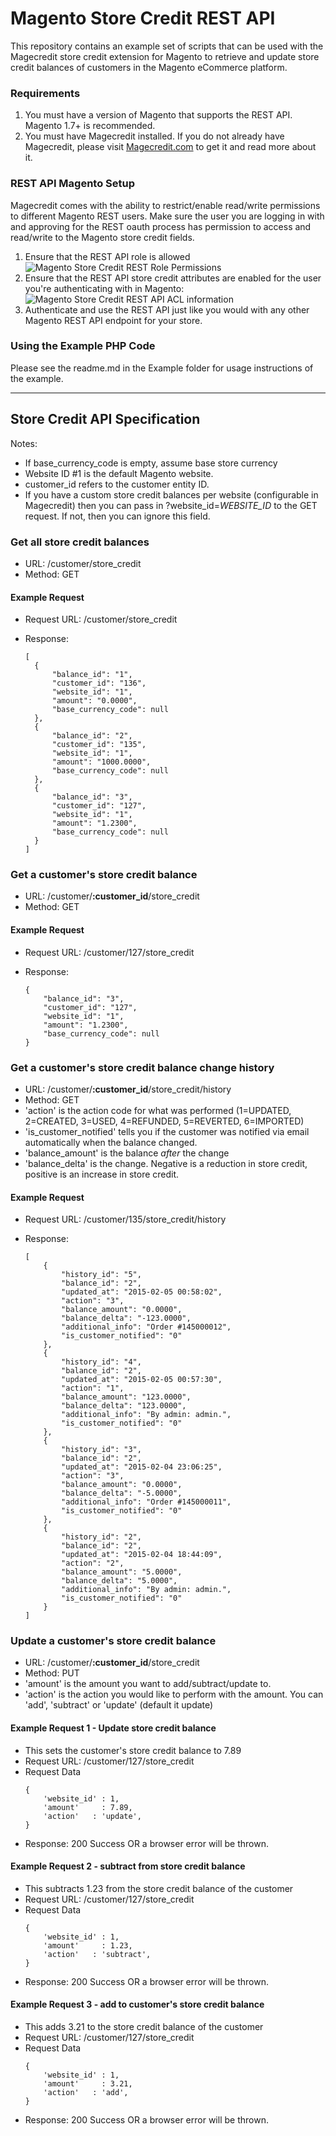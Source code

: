 # Magento Store Credit REST API
This repository contains an example set of scripts that can be used with the Magecredit store credit extension for Magento to retrieve and update store credit balances of customers in the Magento eCommerce platform. 

### Requirements
1. You must have a version of Magento that supports the REST API. Magento 1.7+ is recommended.
2. You must have Magecredit installed.
   If you do not already have Magecredit, please visit [Magecredit.com](http://www.magecredit.com) to get it and read more about it.

### REST API Magento Setup
Magecredit comes with the ability to restrict/enable read/write permissions to
different Magento REST users. Make sure the user you are logging in with and approving for the REST oauth process has permission to access and read/write to the Magento store credit fields.

1. Ensure that the REST API role is allowed
![Magento Store Credit REST Role Permissions](http://monosnap.com/image/MXV2Z4w14fxZpsFkSTNBnvNvyWe8Y9.png)
2. Ensure that the REST API store credit attributes are enabled for the user you're authenticating with in Magento:
![Magento Store Credit REST API ACL information](http://monosnap.com/image/EtZJnkgroo8EPrd4oOPnQo7KofVM7k.png)
3. Authenticate and use the REST API just like you would with any other Magento REST API endpoint for your store.

### Using the Example PHP Code
Please see the readme.md in the Example folder for usage instructions of the example.


-----

## Store Credit API Specification

Notes:
* If base_currency_code is empty, assume base store currency
* Website ID #1 is the default Magento website.
* customer_id refers to the customer entity ID.
* If you have a custom store credit balances per website (configurable in Magecredit) then you can pass in ?website_id=*WEBSITE_ID* to the GET request. If not, then you can ignore this field.

### Get all store credit balances
* URL: /customer/store_credit
* Method: GET

#### Example Request
* Request URL: /customer/store_credit
* Response: 
  
  ```
  [
    {
        "balance_id": "1",
        "customer_id": "136",
        "website_id": "1",
        "amount": "0.0000",
        "base_currency_code": null
    },
    {
        "balance_id": "2",
        "customer_id": "135",
        "website_id": "1",
        "amount": "1000.0000",
        "base_currency_code": null
    },
    {
        "balance_id": "3",
        "customer_id": "127",
        "website_id": "1",
        "amount": "1.2300",
        "base_currency_code": null
    }
  ]
  ```

### Get a customer's store credit balance
* URL: /customer/**:customer_id**/store_credit
* Method: GET

#### Example Request
* Request URL: /customer/127/store_credit
* Response:

    ```
    {
        "balance_id": "3",
        "customer_id": "127",
        "website_id": "1",
        "amount": "1.2300",
        "base_currency_code": null
    }
    ```

### Get a customer's store credit balance change history
* URL: /customer/**:customer_id**/store_credit/history
* Method: GET
* 'action' is the action code for what was performed (1=UPDATED, 2=CREATED, 3=USED, 4=REFUNDED, 5=REVERTED, 6=IMPORTED)
* 'is_customer_notified' tells you if the customer was notified via email automatically when the balance changed.
* 'balance_amount' is the balance *after* the change
* 'balance_delta' is the change. Negative is a reduction in store credit, positive is an increase in store credit.

#### Example Request
* Request URL: /customer/135/store_credit/history
* Response: 

    ```
    [
        {
            "history_id": "5",
            "balance_id": "2",
            "updated_at": "2015-02-05 00:58:02",
            "action": "3",
            "balance_amount": "0.0000",
            "balance_delta": "-123.0000",
            "additional_info": "Order #145000012",
            "is_customer_notified": "0"
        },
        {
            "history_id": "4",
            "balance_id": "2",
            "updated_at": "2015-02-05 00:57:30",
            "action": "1",
            "balance_amount": "123.0000",
            "balance_delta": "123.0000",
            "additional_info": "By admin: admin.",
            "is_customer_notified": "0"
        },
        {
            "history_id": "3",
            "balance_id": "2",
            "updated_at": "2015-02-04 23:06:25",
            "action": "3",
            "balance_amount": "0.0000",
            "balance_delta": "-5.0000",
            "additional_info": "Order #145000011",
            "is_customer_notified": "0"
        },
        {
            "history_id": "2",
            "balance_id": "2",
            "updated_at": "2015-02-04 18:44:09",
            "action": "2",
            "balance_amount": "5.0000",
            "balance_delta": "5.0000",
            "additional_info": "By admin: admin.",
            "is_customer_notified": "0"
        }
    ]
    ```

### Update a customer's store credit balance
* URL: /customer/**:customer_id**/store_credit
* Method: PUT
* 'amount' is the amount you want to add/subtract/update to.
* 'action' is the action you would like to perform with the amount. You can 'add', 'subtract' or 'update' (default it update)

#### Example Request 1 - Update store credit balance
  * This sets the customer's store credit balance to 7.89
  * Request URL: /customer/127/store_credit
  * Request Data 
    ```
    {
        'website_id' : 1,       
        'amount'     : 7.89,    
        'action'   : 'update',
    }
    ```
  * Response: 200 Success OR a browser error will be thrown.

#### Example Request 2 - subtract from store credit balance
  * This subtracts 1.23 from the store credit balance of the customer
  * Request URL: /customer/127/store_credit
  * Request Data 
    ```
    {
        'website_id' : 1,       
        'amount'     : 1.23,    
        'action'   : 'subtract',
    }
    ```
  * Response: 200 Success OR a browser error will be thrown.

#### Example Request 3 - add to customer's store credit balance
  * This adds 3.21 to the store credit balance of the customer
  * Request URL: /customer/127/store_credit
  * Request Data 
    ```
    {
        'website_id' : 1,       
        'amount'     : 3.21,    
        'action'   : 'add',
    }
    ```
  * Response: 200 Success OR a browser error will be thrown.
